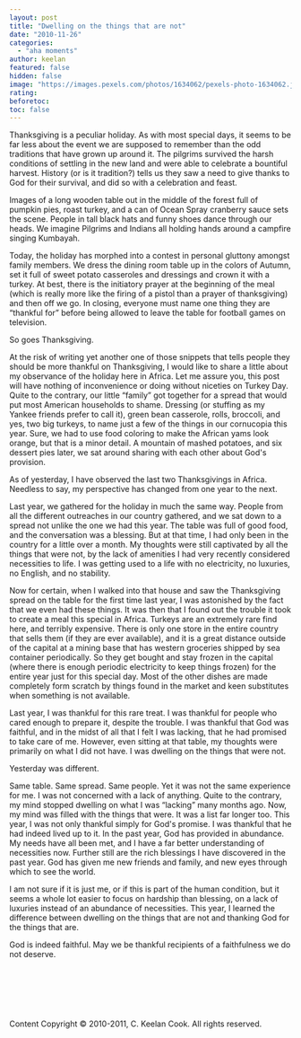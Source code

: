 ```yaml
---
layout: post
title: "Dwelling on the things that are not"
date: "2010-11-26"
categories: 
  - "aha moments"
author: keelan
featured: false
hidden: false
image: "https://images.pexels.com/photos/1634062/pexels-photo-1634062.jpeg?auto=compress&cs=tinysrgb&w=1260&h=750&dpr=1"
rating:
beforetoc:
toc: false
---
```


Thanksgiving is a peculiar holiday. As with most special days, it seems to be far less about the event we are supposed to remember than the odd traditions that have grown up around it. The pilgrims survived the harsh conditions of settling in the new land and were able to celebrate a bountiful harvest. History (or is it tradition?) tells us they saw a need to give thanks to God for their survival, and did so with a celebration and feast.

Images of a long wooden table out in the middle of the forest full of pumpkin pies, roast turkey, and a can of Ocean Spray cranberry sauce sets the scene. People in tall black hats and funny shoes dance through our heads. We imagine Pilgrims and Indians all holding hands around a campfire singing Kumbayah.

Today, the holiday has morphed into a contest in personal gluttony amongst family members. We dress the dining room table up in the colors of Autumn, set it full of sweet potato casseroles and dressings and crown it with a turkey. At best, there is the initiatory prayer at the beginning of the meal (which is really more like the firing of a pistol than a prayer of thanksgiving) and then off we go. In closing, everyone must name one thing they are “thankful for” before being allowed to leave the table for football games on television.

So goes Thanksgiving.

At the risk of writing yet another one of those snippets that tells people they should be more thankful on Thanksgiving, I would like to share a little about my observance of the holiday here in Africa. Let me assure you, this post will have nothing of inconvenience or doing without niceties on Turkey Day. Quite to the contrary, our little “family” got together for a spread that would put most American households to shame. Dressing (or stuffing as my Yankee friends prefer to call it), green bean casserole, rolls, broccoli, and yes, two big turkeys, to name just a few of the things in our cornucopia this year. Sure, we had to use food coloring to make the African yams look orange, but that is a minor detail. A mountain of mashed potatoes, and six dessert pies later, we sat around sharing with each other about God's provision.

As of yesterday, I have observed the last two Thanksgivings in Africa. Needless to say, my perspective has changed from one year to the next.

Last year, we gathered for the holiday in much the same way. People from all the different outreaches in our country gathered, and we sat down to a spread not unlike the one we had this year. The table was full of good food, and the conversation was a blessing. But at that time, I had only been in the country for a little over a month. My thoughts were still captivated by all the things that were not, by the lack of amenities I had very recently considered necessities to life. I was getting used to a life with no electricity, no luxuries, no English, and no stability.

Now for certain, when I walked into that house and saw the Thanksgiving spread on the table for the first time last year, I was astonished by the fact that we even had these things. It was then that I found out the trouble it took to create a meal this special in Africa. Turkeys are an extremely rare find here, and terribly expensive. There is only one store in the entire country that sells them (if they are ever available), and it is a great distance outside of the capital at a mining base that has western groceries shipped by sea container periodically. So they get bought and stay frozen in the capital (where there is enough periodic electricity to keep things frozen) for the entire year just for this special day. Most of the other dishes are made completely form scratch by things found in the market and keen substitutes when something is not available.

Last year, I was thankful for this rare treat. I was thankful for people who cared enough to prepare it, despite the trouble. I was thankful that God was faithful, and in the midst of all that I felt I was lacking, that he had promised to take care of me. However, even sitting at that table, my thoughts were primarily on what I did not have. I was dwelling on the things that were not.

Yesterday was different.

Same table. Same spread. Same people. Yet it was not the same experience for me. I was not concerned with a lack of anything. Quite to the contrary, my mind stopped dwelling on what I was “lacking” many months ago. Now, my mind was filled with the things that were. It was a list far longer too. This year, I was not only thankful simply for God's promise. I was thankful that he had indeed lived up to it. In the past year, God has provided in abundance. My needs have all been met, and I have a far better understanding of necessities now. Further still are the rich blessings I have discovered in the past year. God has given me new friends and family, and new eyes through which to see the world.

I am not sure if it is just me, or if this is part of the human condition, but it seems a whole lot easier to focus on hardship than blessing, on a lack of luxuries instead of an abundance of necessities. This year, I learned the difference between dwelling on the things that are not and thanking God for the things that are.

God is indeed faithful. May we be thankful recipients of a faithfulness we do not deserve.

 

 

 

Content Copyright © 2010-2011, C. Keelan Cook. All rights reserved.

